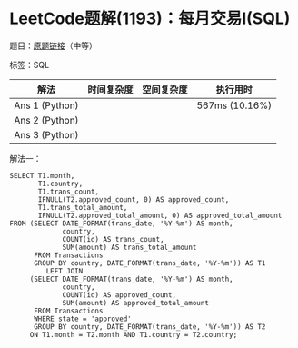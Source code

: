 # LeetCode题解(1193)：每月交易I(SQL)

题目：[原题链接](https://leetcode-cn.com/problems/monthly-transactions-i/)（中等）

标签：SQL

| 解法           | 时间复杂度 | 空间复杂度 | 执行用时       |
| -------------- | ---------- | ---------- | -------------- |
| Ans 1 (Python) |            |            | 567ms (10.16%) |
| Ans 2 (Python) |            |            |                |
| Ans 3 (Python) |            |            |                |

解法一：

```mysql
SELECT T1.month,
       T1.country,
       T1.trans_count,
       IFNULL(T2.approved_count, 0) AS approved_count,
       T1.trans_total_amount,
       IFNULL(T2.approved_total_amount, 0) AS approved_total_amount
FROM (SELECT DATE_FORMAT(trans_date, '%Y-%m') AS month,
             country,
             COUNT(id) AS trans_count,
             SUM(amount) AS trans_total_amount
      FROM Transactions
      GROUP BY country, DATE_FORMAT(trans_date, '%Y-%m')) AS T1
         LEFT JOIN
     (SELECT DATE_FORMAT(trans_date, '%Y-%m') AS month,
             country,
             COUNT(id) AS approved_count,
             SUM(amount) AS approved_total_amount
      FROM Transactions
      WHERE state = 'approved'
      GROUP BY country, DATE_FORMAT(trans_date, '%Y-%m')) AS T2
     ON T1.month = T2.month AND T1.country = T2.country;
```